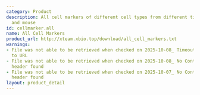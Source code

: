 ```yaml
---
category: Product
description: All cell markers of different cell types from different tissues in human
  and mouse
id: cellmarker.all
name: All Cell Markers
product_url: http://xteam.xbio.top/download/all_cell_markers.txt
warnings:
- File was not able to be retrieved when checked on 2025-10-08_ Timeout connecting
  to URL
- File was not able to be retrieved when checked on 2025-10-08_ No Content-Length
  header found
- File was not able to be retrieved when checked on 2025-10-07_ No Content-Length
  header found
layout: product_detail
---
```

